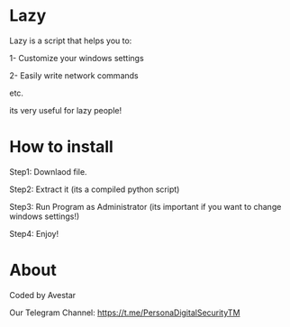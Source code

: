 # Lazy
Lazy is a script that helps you to: 

1- Customize your windows settings

2- Easily write network commands

etc.

its very useful for lazy people!

# How to install
Step1: Downlaod file.

Step2: Extract  it (its a compiled python script)

Step3: Run Program as Administrator (its important if you want to change windows settings!)

Step4: Enjoy!

# About
Coded by Avestar

Our Telegram Channel: https://t.me/PersonaDigitalSecurityTM
